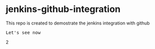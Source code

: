 # jenkins-github-integration
This repo is created to demostrate the jenkins integration with github
<pre>Let's see now</pre>
2
